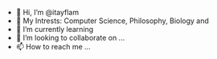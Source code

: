 - 👋 Hi, I’m @itayflam
- 👀 My Intrests: Computer Science, Philosophy, Biology and 
- 🌱 I’m currently learning 
- 💞️ I’m looking to collaborate on ...
- 📫 How to reach me ...

<!---
itayflam/itayflam is a ✨ special ✨ repository because its `README.md` (this file) appears on your GitHub profile.
You can click the Preview link to take a look at your changes.
--->
